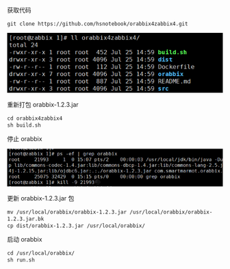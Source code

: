 获取代码

```
git clone https://github.com/hsnotebook/orabbix4zabbix4.git
```

![1564039491971](assets/1564039491971.png)

重新打包 orabbix-1.2.3.jar

```
cd orabbix4zabbix4
sh build.sh
```

停止 orabbix

![1564039516231](assets/1564039516231.png)

更新 orabbix-1.2.3.jar 包

```
mv /usr/local/orabbix/orabbix-1.2.3.jar /usr/local/orabbix/orabbix-1.2.3.jar.bk
cp dist/orabbix-1.2.3.jar /usr/local/orabbix/
```

启动 orabbix

```
cd /usr/local/orabbix/
sh run.sh
```

